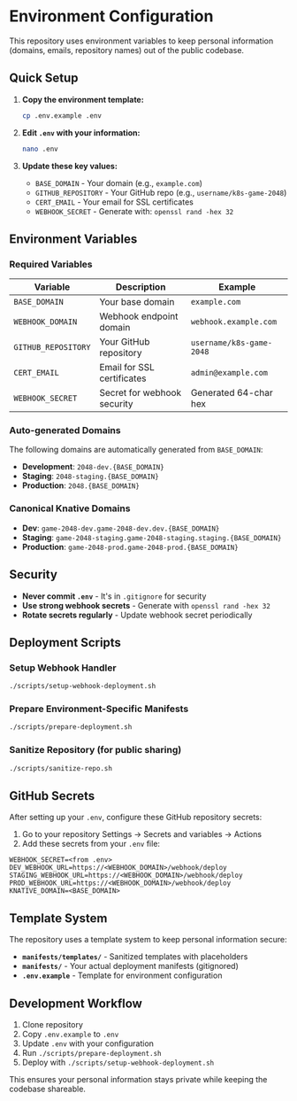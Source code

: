# Environment Configuration

This repository uses environment variables to keep personal information (domains, emails, repository names) out of the public codebase.

## Quick Setup

1. **Copy the environment template:**
   ```bash
   cp .env.example .env
   ```

2. **Edit `.env` with your information:**
   ```bash
   nano .env
   ```

3. **Update these key values:**
   - `BASE_DOMAIN` - Your domain (e.g., `example.com`)
   - `GITHUB_REPOSITORY` - Your GitHub repo (e.g., `username/k8s-game-2048`)
   - `CERT_EMAIL` - Your email for SSL certificates
   - `WEBHOOK_SECRET` - Generate with: `openssl rand -hex 32`

## Environment Variables

### Required Variables

| Variable | Description | Example |
|----------|-------------|---------|
| `BASE_DOMAIN` | Your base domain | `example.com` |
| `WEBHOOK_DOMAIN` | Webhook endpoint domain | `webhook.example.com` |
| `GITHUB_REPOSITORY` | Your GitHub repository | `username/k8s-game-2048` |
| `CERT_EMAIL` | Email for SSL certificates | `admin@example.com` |
| `WEBHOOK_SECRET` | Secret for webhook security | Generated 64-char hex |

### Auto-generated Domains

The following domains are automatically generated from `BASE_DOMAIN`:

- **Development**: `2048-dev.{BASE_DOMAIN}`
- **Staging**: `2048-staging.{BASE_DOMAIN}`
- **Production**: `2048.{BASE_DOMAIN}`

### Canonical Knative Domains

- **Dev**: `game-2048-dev.game-2048-dev.dev.{BASE_DOMAIN}`
- **Staging**: `game-2048-staging.game-2048-staging.staging.{BASE_DOMAIN}`
- **Production**: `game-2048-prod.game-2048-prod.{BASE_DOMAIN}`

## Security

- **Never commit `.env`** - It's in `.gitignore` for security
- **Use strong webhook secrets** - Generate with `openssl rand -hex 32`
- **Rotate secrets regularly** - Update webhook secret periodically

## Deployment Scripts

### Setup Webhook Handler
```bash
./scripts/setup-webhook-deployment.sh
```

### Prepare Environment-Specific Manifests
```bash
./scripts/prepare-deployment.sh
```

### Sanitize Repository (for public sharing)
```bash
./scripts/sanitize-repo.sh
```

## GitHub Secrets

After setting up your `.env`, configure these GitHub repository secrets:

1. Go to your repository Settings → Secrets and variables → Actions
2. Add these secrets from your `.env` file:

```
WEBHOOK_SECRET=<from .env>
DEV_WEBHOOK_URL=https://<WEBHOOK_DOMAIN>/webhook/deploy
STAGING_WEBHOOK_URL=https://<WEBHOOK_DOMAIN>/webhook/deploy
PROD_WEBHOOK_URL=https://<WEBHOOK_DOMAIN>/webhook/deploy
KNATIVE_DOMAIN=<BASE_DOMAIN>
```

## Template System

The repository uses a template system to keep personal information secure:

- **`manifests/templates/`** - Sanitized templates with placeholders
- **`manifests/`** - Your actual deployment manifests (gitignored)
- **`.env.example`** - Template for environment configuration

## Development Workflow

1. Clone repository
2. Copy `.env.example` to `.env`
3. Update `.env` with your configuration
4. Run `./scripts/prepare-deployment.sh`
5. Deploy with `./scripts/setup-webhook-deployment.sh`

This ensures your personal information stays private while keeping the codebase shareable.
